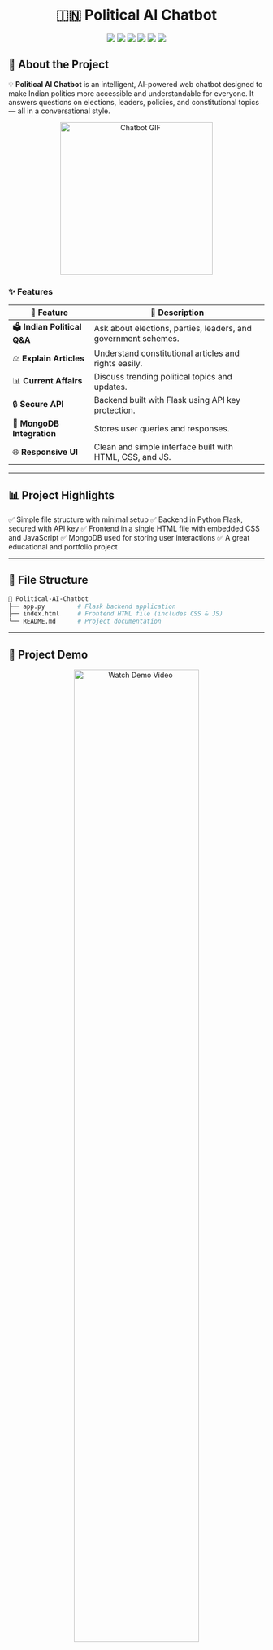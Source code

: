 

<h1 align="center">🇮🇳 Political AI Chatbot</h1>

<p align="center">
  <img src="https://img.shields.io/badge/HTML-Frontend-orange?style=flat-square&logo=html5" />
  <img src="https://img.shields.io/badge/CSS-Embedded Styles-blue?style=flat-square&logo=css3" />
  <img src="https://img.shields.io/badge/JavaScript-Interactive-yellow?style=flat-square&logo=javascript" />
  <img src="https://img.shields.io/badge/Python-Backend-green?style=flat-square&logo=python" />
  <img src="https://img.shields.io/badge/Flask-API-black?style=flat-square&logo=flask" />
  <img src="https://img.shields.io/badge/MongoDB-Database-brightgreen?style=flat-square&logo=mongodb" />
</p>

<h2>🚀 About the Project</h2>

💡 **Political AI Chatbot** is an intelligent, AI-powered web chatbot designed to make Indian politics more accessible and understandable for everyone. It answers questions on elections, leaders, policies, and constitutional topics — all in a conversational style.

<p align="center">
  <img src="https://i.pinimg.com/originals/aa/29/c3/aa29c30acb037c359bff34f60f6fb0df.gif" width="300" alt="Chatbot GIF"/>
</p>

### ✨ Features

| 🔹 Feature                    | 💬 Description                                                 |
| ----------------------------- | -------------------------------------------------------------- |
| 🗳️ **Indian Political Q\&A** | Ask about elections, parties, leaders, and government schemes. |
| ⚖️ **Explain Articles**       | Understand constitutional articles and rights easily.          |
| 📊 **Current Affairs**        | Discuss trending political topics and updates.                 |
| 🔒 **Secure API**             | Backend built with Flask using API key protection.             |
| 💾 **MongoDB Integration**    | Stores user queries and responses.                             |
| 🌐 **Responsive UI**          | Clean and simple interface built with HTML, CSS, and JS.       |

---

<h2>📊 Project Highlights</h2>

✅ Simple file structure with minimal setup
✅ Backend in Python Flask, secured with API key
✅ Frontend in a single HTML file with embedded CSS and JavaScript
✅ MongoDB used for storing user interactions
✅ A great educational and portfolio project

---

<h2>📁 File Structure</h2>

```bash
📁 Political-AI-Chatbot
├── app.py         # Flask backend application
├── index.html     # Frontend HTML file (includes CSS & JS)
└── README.md      # Project documentation
```

---

<h2>🎥 Project Demo</h2> <p align="center"> <a href="https://youtu.be/3NGFVKncPD8" target="_blank"> <img src="https://img.youtube.com/vi/3NGFVKncPD8/0.jpg" alt="Watch Demo Video" width="70%"> </a> </p> <p align="center"><strong>▶️ Click the image above to watch the full demo on YouTube</strong></p>

---

<h2>📦 How to Run</h2>

1️⃣ **Clone the repository**

```bash
git clone https://github.com/Madhu1207-coder/Political-AI-chatbot.git
cd Political-AI-chatbot
```

2️⃣ **Create virtual environment & activate**

```bash
python -m venv venv
source venv/bin/activate  # Windows: venv\Scripts\activate
```

3️⃣ **Install dependencies**

```bash
pip install flask pymongo python-dotenv
```

4️⃣ **Set environment variables**

Create a `.env` file and add:

```
MONGO_URI = "your_mongodb_connection_string"
API_KEY = "your_api_key_here"
```

5️⃣ **Run the Flask backend**

```bash
python app.py
```

6️⃣ **Open frontend**

Open `index.html` directly in your browser, or host it using a local server (e.g., Live Server extension in VS Code).

---

<h2>🎯 Example Questions You Can Ask</h2>

* Who is the current President of India?
* What is Article 370?
* How do I register to vote in my state?
* Tell me about the Ayushman Bharat scheme.
* What are the major political parties in India?

---

<h2 align="center">🌐 Connect With Me</h2>

<p align="center">
  <a href="https://github.com/Madhu1207-coder">
    <img src="https://img.shields.io/badge/GitHub-Follow-black?style=for-the-badge&logo=github">
  </a>
  <a href="https://www.linkedin.com/in/madhumitha-b-a545a525b/">
    <img src="https://img.shields.io/badge/LinkedIn-Connect-blue?style=for-the-badge&logo=linkedin">
  </a>
  <a href="mailto:madhumithab1207@gmail.com">
    <img src="https://img.shields.io/badge/Email-Contact-orange?style=for-the-badge&logo=gmail">
  </a>
</p>

---

### ⚠️ Important Notice

This project was created by **Madhumitha B** for educational and demonstration purposes.

❌ Do not copy or submit this code as your own.
🚫 Unauthorized reproduction or resale is strictly prohibited.
🛡️ Protected under copyright law.

📧 For permissions, contact: [madhumithab1207@gmail.com](mailto:madhumithab1207@gmail.com)

<p align="center">
  <img src="https://mir-s3-cdn-cf.behance.net/project_modules/fs/a2418f60390643.5a4b910e63f83.gif" alt="Thank You" width="200" />
</p>

<h2 align="center">⭐ Like this project? Star it on GitHub!</h2>
<p align="center">🔁 Pull Requests are Welcome | 🎉 Contributions Appreciated</p>

<h2 align="center">Made with ❤️ by Madhumitha B | Python & Frontend Developer</h2>


